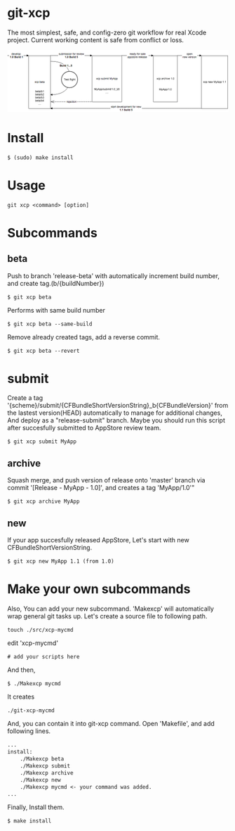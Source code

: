 # git-xcp

The most simplest, safe, and config-zero git workflow for real Xcode project. Current working content is safe from conflict or loss.

![flow](https://raw.githubusercontent.com/metasmile/git-xcp/master/git-xcp.png)

# Install

```
$ (sudo) make install
```

# Usage
```
git xcp <command> [option]
```

# Subcommands
## beta

Push to branch 'release-beta' with automatically increment build number, and create tag.(b/{buildNumber})
```
$ git xcp beta
```

Performs with same build number
```
$ git xcp beta --same-build
```

Remove already created tags, add a reverse commit.
```
$ git xcp beta --revert
```

# submit

Create a tag '{scheme}/submit/{CFBundleShortVersionString}_b{CFBundleVersion}' from the lastest version(HEAD) automatically to manage for additional changes, And deploy as a "release-submit" branch. Maybe you should run this script after succesfully submitted to AppStore review team.

```
$ git xcp submit MyApp
```

## archive

Squash merge, and push version of release onto 'master' branch via commit '[Release - MyApp - 1.0]', and creates a tag 'MyApp/1.0'"

```
$ git xcp archive MyApp
```

## new

If your app succesfully released AppStore, Let's start with new CFBundleShortVersionString.

```
$ git xcp new MyApp 1.1 (from 1.0)
```

# Make your own subcommands

Also, You can add your new subcommand. 'Makexcp' will automatically wrap general git tasks up.
 Let's create a source file to following path.

```
touch ./src/xcp-mycmd
```

edit 'xcp-mycmd'

```
# add your scripts here
```

And then,
```
$ ./Makexcp mycmd
```

It creates

```
./git-xcp-mycmd
```

And, you can contain it into git-xcp command.
Open 'Makefile', and add following lines.

```
...
install:
	./Makexcp beta
	./Makexcp submit
	./Makexcp archive
	./Makexcp new
    ./Makexcp mycmd <- your command was added.
...
```

Finally, Install them.
```
$ make install
```
